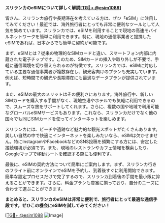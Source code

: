 **スリランカのeSIMについて詳しく解説[[TG💪+ @esim1088](https://t.me/s/esim1088)]**

皆さん、スリランカ旅行や長期滞在を考えている方は、ぜひ「eSIM」に注目してみてください！最近では、海外旅行者にとっても非常に便利なツールとして人気を集めています。スリランカでは、eSIMを利用することで現地の高速モバイルネットワークを簡単に利用できます。特に、現地の通信事業者と提携したeSIMであれば、日本からでも簡単に契約が可能です。

まず、eSIMとは？従来の物理的なSIMカードと違い、スマートフォン内部に内蔵された電子チップです。このため、SIMカードの挿入や取り外しが不要で、手軽に通信環境を切り替えられるのが特徴です。スリランカでは、eSIMに対応している主要な通信事業者が複数存在し、観光客向けのプランも充実しています。例えば、短時間での観光や長期滞在にも最適なデータプランが提供されています。

また、eSIMの最大のメリットはその便利さにあります。海外旅行中、新しいSIMカードを購入する手間がなく、現地空港やホテルでも気軽に利用できるので、スムーズな旅をサポートしてくれます。さらに、複数の国や地域で利用可能なグローバルeSIMサービスもあります。これなら、スリランカだけでなく他の国々でも同じSIMカードを使ってインターネットを楽しめます。

スリランカには、ビーチや遺跡など魅力的な観光スポットがたくさんあります。美しい自然の中で快適にインターネットを楽しみたいなら、eSIMは欠かせません。特にInstagramやFacebookなどのSNS投稿を頻繁にする方には、安定した接続環境が必須です。また、現地のレストランやカフェ情報を検索したり、Googleマップで移動ルートを確認する際にも便利です。

最後に、eSIMの契約方法について簡単にご案内します。まず、スリランカ行きのフライト前にオンラインでeSIMを予約し、到着後すぐに利用開始できます。簡単な設定プロセスだけで完了するので、スリランカ到着後の手間を最小限に抑えることができます。さらに、料金プランも豊富に揃っており、自分のニーズに合わせて選ぶことができます。

**まとめると、スリランカのeSIMは非常に便利で、旅行者にとって最適な通信手段です。ぜひこの機会にeSIMを試してみてください！**

[[TG💪+ @esim1088](https://t.me/s/esim1088) ![Image](https://i.postimg.cc/Y0z9fWf4/image.png)]